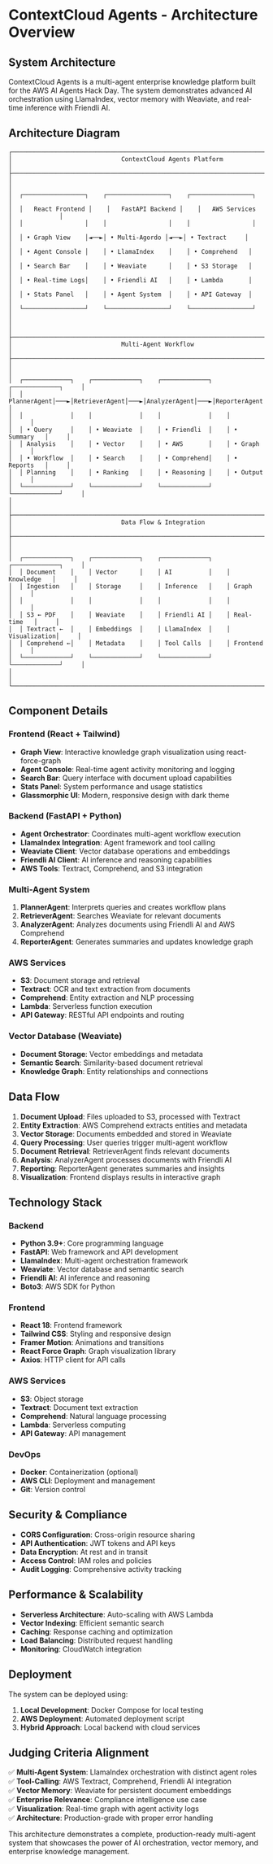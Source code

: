 # ContextCloud Agents - Architecture Overview

## System Architecture

ContextCloud Agents is a multi-agent enterprise knowledge platform built for the AWS AI Agents Hack Day. The system demonstrates advanced AI orchestration using LlamaIndex, vector memory with Weaviate, and real-time inference with Friendli AI.

## Architecture Diagram

```
┌─────────────────────────────────────────────────────────────────────────────────┐
│                              ContextCloud Agents Platform                      │
├─────────────────────────────────────────────────────────────────────────────────┤
│                                                                                 │
│  ┌─────────────────┐    ┌─────────────────┐    ┌─────────────────┐             │
│  │   React Frontend │    │   FastAPI Backend │    │   AWS Services  │             │
│  │                 │    │                 │    │                 │             │
│  │ • Graph View    │◄──►│ • Multi-Agordo │◄──►│ • Textract     │             │
│  │ • Agent Console │    │ • LlamaIndex    │    │ • Comprehend   │             │
│  │ • Search Bar    │    │ • Weaviate      │    │ • S3 Storage   │             │
│  │ • Real-time Logs│    │ • Friendli AI   │    │ • Lambda       │             │
│  │ • Stats Panel   │    │ • Agent System  │    │ • API Gateway  │             │
│  └─────────────────┘    └─────────────────┘    └─────────────────┘             │
│                                                                                 │
├─────────────────────────────────────────────────────────────────────────────────┤
│                              Multi-Agent Workflow                              │
├─────────────────────────────────────────────────────────────────────────────────┤
│                                                                                 │
│  ┌─────────────┐    ┌─────────────┐    ┌─────────────┐    ┌─────────────┐     │
│  │ PlannerAgent│───►│RetrieverAgent│───►│AnalyzerAgent│───►│ReporterAgent│     │
│  │             │    │             │    │             │    │             │     │
│  │ • Query     │    │ • Weaviate  │    │ • Friendli  │    │ • Summary   │     │
│  │ Analysis    │    │ • Vector    │    │ • AWS       │    │ • Graph     │     │
│  │ • Workflow  │    │ • Search    │    │ • Comprehend│    │ • Reports   │     │
│  │ Planning    │    │ • Ranking   │    │ • Reasoning │    │ • Output    │     │
│  └─────────────┘    └─────────────┘    └─────────────┘    └─────────────┘     │
│                                                                                 │
├─────────────────────────────────────────────────────────────────────────────────┤
│                              Data Flow & Integration                           │
├─────────────────────────────────────────────────────────────────────────────────┤
│                                                                                 │
│  ┌─────────────┐    ┌─────────────┐    ┌─────────────┐    ┌─────────────┐     │
│  │ Document    │    │ Vector      │    │ AI          │    │ Knowledge   │     │
│  │ Ingestion   │    │ Storage     │    │ Inference   │    │ Graph       │     │
│  │             │    │             │    │             │    │             │     │
│  │ S3 ← PDF    │    │ Weaviate    │    │ Friendli AI │    │ Real-time   │     │
│  │ Textract ←  │    │ Embeddings  │    │ LlamaIndex  │    │ Visualization│     │
│  │ Comprehend ←│    │ Metadata    │    │ Tool Calls  │    │ Frontend    │     │
│  └─────────────┘    └─────────────┘    └─────────────┘    └─────────────┘     │
│                                                                                 │
└─────────────────────────────────────────────────────────────────────────────────┘
```

## Component Details

### Frontend (React + Tailwind)
- **Graph View**: Interactive knowledge graph visualization using react-force-graph
- **Agent Console**: Real-time agent activity monitoring and logging
- **Search Bar**: Query interface with document upload capabilities
- **Stats Panel**: System performance and usage statistics
- **Glassmorphic UI**: Modern, responsive design with dark theme

### Backend (FastAPI + Python)
- **Agent Orchestrator**: Coordinates multi-agent workflow execution
- **LlamaIndex Integration**: Agent framework and tool calling
- **Weaviate Client**: Vector database operations and embeddings
- **Friendli AI Client**: AI inference and reasoning capabilities
- **AWS Tools**: Textract, Comprehend, and S3 integration

### Multi-Agent System
1. **PlannerAgent**: Interprets queries and creates workflow plans
2. **RetrieverAgent**: Searches Weaviate for relevant documents
3. **AnalyzerAgent**: Analyzes documents using Friendli AI and AWS Comprehend
4. **ReporterAgent**: Generates summaries and updates knowledge graph

### AWS Services
- **S3**: Document storage and retrieval
- **Textract**: OCR and text extraction from documents
- **Comprehend**: Entity extraction and NLP processing
- **Lambda**: Serverless function execution
- **API Gateway**: RESTful API endpoints and routing

### Vector Database (Weaviate)
- **Document Storage**: Vector embeddings and metadata
- **Semantic Search**: Similarity-based document retrieval
- **Knowledge Graph**: Entity relationships and connections

## Data Flow

1. **Document Upload**: Files uploaded to S3, processed with Textract
2. **Entity Extraction**: AWS Comprehend extracts entities and metadata
3. **Vector Storage**: Documents embedded and stored in Weaviate
4. **Query Processing**: User queries trigger multi-agent workflow
5. **Document Retrieval**: RetrieverAgent finds relevant documents
6. **Analysis**: AnalyzerAgent processes documents with Friendli AI
7. **Reporting**: ReporterAgent generates summaries and insights
8. **Visualization**: Frontend displays results in interactive graph

## Technology Stack

### Backend
- **Python 3.9+**: Core programming language
- **FastAPI**: Web framework and API development
- **LlamaIndex**: Multi-agent orchestration framework
- **Weaviate**: Vector database and semantic search
- **Friendli AI**: AI inference and reasoning
- **Boto3**: AWS SDK for Python

### Frontend
- **React 18**: Frontend framework
- **Tailwind CSS**: Styling and responsive design
- **Framer Motion**: Animations and transitions
- **React Force Graph**: Graph visualization library
- **Axios**: HTTP client for API calls

### AWS Services
- **S3**: Object storage
- **Textract**: Document text extraction
- **Comprehend**: Natural language processing
- **Lambda**: Serverless computing
- **API Gateway**: API management

### DevOps
- **Docker**: Containerization (optional)
- **AWS CLI**: Deployment and management
- **Git**: Version control

## Security & Compliance

- **CORS Configuration**: Cross-origin resource sharing
- **API Authentication**: JWT tokens and API keys
- **Data Encryption**: At rest and in transit
- **Access Control**: IAM roles and policies
- **Audit Logging**: Comprehensive activity tracking

## Performance & Scalability

- **Serverless Architecture**: Auto-scaling with AWS Lambda
- **Vector Indexing**: Efficient semantic search
- **Caching**: Response caching and optimization
- **Load Balancing**: Distributed request handling
- **Monitoring**: CloudWatch integration

## Deployment

The system can be deployed using:
1. **Local Development**: Docker Compose for local testing
2. **AWS Deployment**: Automated deployment script
3. **Hybrid Approach**: Local backend with cloud services

## Judging Criteria Alignment

✅ **Multi-Agent System**: LlamaIndex orchestration with distinct agent roles  
✅ **Tool-Calling**: AWS Textract, Comprehend, Friendli AI integration  
✅ **Vector Memory**: Weaviate for persistent document embeddings  
✅ **Enterprise Relevance**: Compliance intelligence use case  
✅ **Visualization**: Real-time graph with agent activity logs  
✅ **Architecture**: Production-grade with proper error handling  

This architecture demonstrates a complete, production-ready multi-agent system that showcases the power of AI orchestration, vector memory, and enterprise knowledge management.
